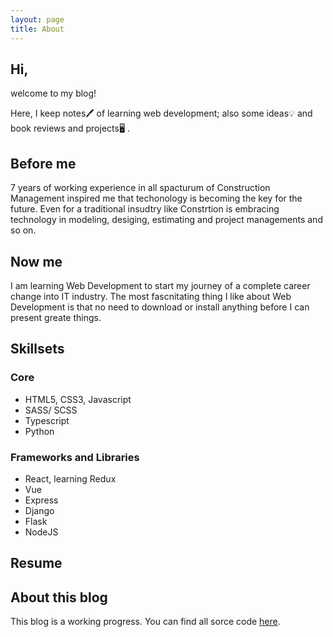 ```yaml
---
layout: page
title: About
---
```


## Hi,

welcome to my blog!

Here, I keep notes<span>&#128394;</span> of learning web development; also some ideas<span>&#128161;</span> and book reviews and projects<span >&#x1F5A5;</span> .

## Before me

7 years of working experience in all spacturum of Construction Management inspired me that techonology is becoming the key for the future. Even for a traditional insudtry like Constrtion is embracing technology in modeling, desiging, estimating and project managements and so on. 

## Now me
I am learning Web Development to start my journey of a complete career change into IT industry. The most fascnitating thing I like about Web Development is that no need to download or install anything before I can present greate things.

## Skillsets
### Core 
* HTML5, CSS3, Javascript
* SASS/ SCSS
* Typescript
* Python

### Frameworks and Libraries
* React, learning Redux
* Vue
* Express
* Django
* Flask
* NodeJS


## Resume


## About this blog

 This blog is a working progress.  You can find all sorce code [here](https://github.com/wendyli-repos/wendyli-repos.github.io).
